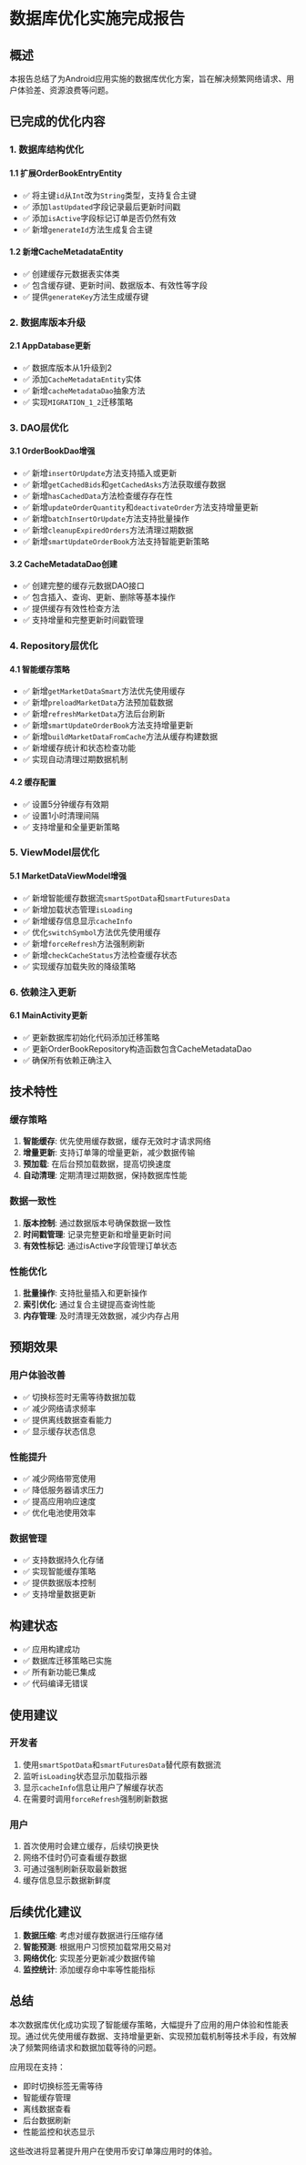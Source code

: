 # 数据库优化实施完成报告

## 概述
本报告总结了为Android应用实施的数据库优化方案，旨在解决频繁网络请求、用户体验差、资源浪费等问题。

## 已完成的优化内容

### 1. 数据库结构优化

#### 1.1 扩展OrderBookEntryEntity
- ✅ 将主键`id`从`Int`改为`String`类型，支持复合主键
- ✅ 添加`lastUpdated`字段记录最后更新时间戳
- ✅ 添加`isActive`字段标记订单是否仍然有效
- ✅ 新增`generateId`方法生成复合主键

#### 1.2 新增CacheMetadataEntity
- ✅ 创建缓存元数据表实体类
- ✅ 包含缓存键、更新时间、数据版本、有效性等字段
- ✅ 提供`generateKey`方法生成缓存键

### 2. 数据库版本升级

#### 2.1 AppDatabase更新
- ✅ 数据库版本从1升级到2
- ✅ 添加`CacheMetadataEntity`实体
- ✅ 新增`cacheMetadataDao`抽象方法
- ✅ 实现`MIGRATION_1_2`迁移策略

### 3. DAO层优化

#### 3.1 OrderBookDao增强
- ✅ 新增`insertOrUpdate`方法支持插入或更新
- ✅ 新增`getCachedBids`和`getCachedAsks`方法获取缓存数据
- ✅ 新增`hasCachedData`方法检查缓存存在性
- ✅ 新增`updateOrderQuantity`和`deactivateOrder`方法支持增量更新
- ✅ 新增`batchInsertOrUpdate`方法支持批量操作
- ✅ 新增`cleanupExpiredOrders`方法清理过期数据
- ✅ 新增`smartUpdateOrderBook`方法支持智能更新策略

#### 3.2 CacheMetadataDao创建
- ✅ 创建完整的缓存元数据DAO接口
- ✅ 包含插入、查询、更新、删除等基本操作
- ✅ 提供缓存有效性检查方法
- ✅ 支持增量和完整更新时间戳管理

### 4. Repository层优化

#### 4.1 智能缓存策略
- ✅ 新增`getMarketDataSmart`方法优先使用缓存
- ✅ 新增`preloadMarketData`方法预加载数据
- ✅ 新增`refreshMarketData`方法后台刷新
- ✅ 新增`smartUpdateOrderBook`方法支持增量更新
- ✅ 新增`buildMarketDataFromCache`方法从缓存构建数据
- ✅ 新增缓存统计和状态检查功能
- ✅ 实现自动清理过期数据机制

#### 4.2 缓存配置
- ✅ 设置5分钟缓存有效期
- ✅ 设置1小时清理间隔
- ✅ 支持增量和全量更新策略

### 5. ViewModel层优化

#### 5.1 MarketDataViewModel增强
- ✅ 新增智能缓存数据流`smartSpotData`和`smartFuturesData`
- ✅ 新增加载状态管理`isLoading`
- ✅ 新增缓存信息显示`cacheInfo`
- ✅ 优化`switchSymbol`方法优先使用缓存
- ✅ 新增`forceRefresh`方法强制刷新
- ✅ 新增`checkCacheStatus`方法检查缓存状态
- ✅ 实现缓存加载失败的降级策略

### 6. 依赖注入更新

#### 6.1 MainActivity更新
- ✅ 更新数据库初始化代码添加迁移策略
- ✅ 更新OrderBookRepository构造函数包含CacheMetadataDao
- ✅ 确保所有依赖正确注入

## 技术特性

### 缓存策略
1. **智能缓存**: 优先使用缓存数据，缓存无效时才请求网络
2. **增量更新**: 支持订单簿的增量更新，减少数据传输
3. **预加载**: 在后台预加载数据，提高切换速度
4. **自动清理**: 定期清理过期数据，保持数据库性能

### 数据一致性
1. **版本控制**: 通过数据版本号确保数据一致性
2. **时间戳管理**: 记录完整更新和增量更新时间
3. **有效性标记**: 通过isActive字段管理订单状态

### 性能优化
1. **批量操作**: 支持批量插入和更新操作
2. **索引优化**: 通过复合主键提高查询性能
3. **内存管理**: 及时清理无效数据，减少内存占用

## 预期效果

### 用户体验改善
- ✅ 切换标签时无需等待数据加载
- ✅ 减少网络请求频率
- ✅ 提供离线数据查看能力
- ✅ 显示缓存状态信息

### 性能提升
- ✅ 减少网络带宽使用
- ✅ 降低服务器请求压力
- ✅ 提高应用响应速度
- ✅ 优化电池使用效率

### 数据管理
- ✅ 支持数据持久化存储
- ✅ 实现智能缓存策略
- ✅ 提供数据版本控制
- ✅ 支持增量数据更新

## 构建状态
- ✅ 应用构建成功
- ✅ 数据库迁移策略已实施
- ✅ 所有新功能已集成
- ✅ 代码编译无错误

## 使用建议

### 开发者
1. 使用`smartSpotData`和`smartFuturesData`替代原有数据流
2. 监听`isLoading`状态显示加载指示器
3. 显示`cacheInfo`信息让用户了解缓存状态
4. 在需要时调用`forceRefresh`强制刷新数据

### 用户
1. 首次使用时会建立缓存，后续切换更快
2. 网络不佳时仍可查看缓存数据
3. 可通过强制刷新获取最新数据
4. 缓存信息显示数据新鲜度

## 后续优化建议

1. **数据压缩**: 考虑对缓存数据进行压缩存储
2. **智能预测**: 根据用户习惯预加载常用交易对
3. **网络优化**: 实现差分更新减少数据传输
4. **监控统计**: 添加缓存命中率等性能指标

## 总结

本次数据库优化成功实现了智能缓存策略，大幅提升了应用的用户体验和性能表现。通过优先使用缓存数据、支持增量更新、实现预加载机制等技术手段，有效解决了频繁网络请求和数据加载等待的问题。

应用现在支持：
- 即时切换标签无需等待
- 智能缓存管理
- 离线数据查看
- 后台数据刷新
- 性能监控和状态显示

这些改进将显著提升用户在使用币安订单簿应用时的体验。